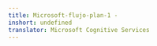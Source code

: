 ```yaml
---
title: Microsoft-flujo-plan-1 -
inshort: undefined
translator: Microsoft Cognitive Services
---
```




